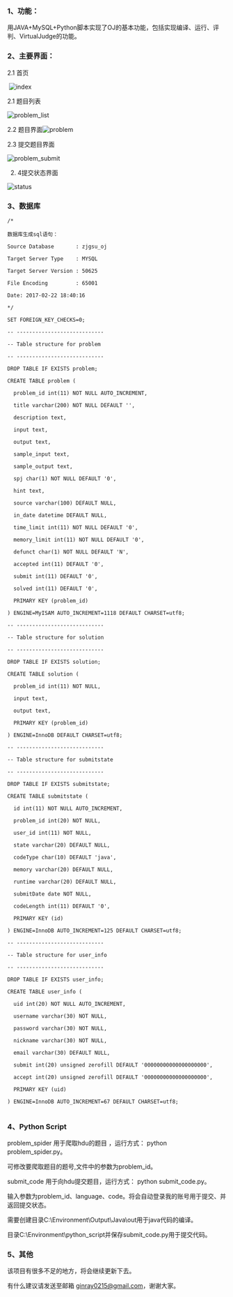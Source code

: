 ### 1、功能：

用JAVA+MySQL+Python脚本实现了OJ的基本功能，包括实现编译、运行、评判、VirtualJudge的功能。





### 2、主要界面：



2.1 首页

​	![index](img/index.png)



2.1 题目列表

![problem_list](img/problem_list.png)



2.2 题目界面![problem](img/problem.png)

2.3 提交题目界面

![problem_submit](img/problem_submit.png)



2. 4提交状态界面

![status](img/status.png)





### 3、数据库

~~~
/*

数据库生成sql语句：

Source Database       : zjgsu_oj

Target Server Type    : MYSQL

Target Server Version : 50625

File Encoding         : 65001

Date: 2017-02-22 18:40:16

*/

SET FOREIGN_KEY_CHECKS=0;

-- ----------------------------

-- Table structure for problem

-- ----------------------------

DROP TABLE IF EXISTS problem;

CREATE TABLE problem (

  problem_id int(11) NOT NULL AUTO_INCREMENT,

  title varchar(200) NOT NULL DEFAULT '',

  description text,

  input text,

  output text,

  sample_input text,

  sample_output text,

  spj char(1) NOT NULL DEFAULT '0',

  hint text,

  source varchar(100) DEFAULT NULL,

  in_date datetime DEFAULT NULL,

  time_limit int(11) NOT NULL DEFAULT '0',

  memory_limit int(11) NOT NULL DEFAULT '0',

  defunct char(1) NOT NULL DEFAULT 'N',

  accepted int(11) DEFAULT '0',

  submit int(11) DEFAULT '0',

  solved int(11) DEFAULT '0',

  PRIMARY KEY (problem_id)

) ENGINE=MyISAM AUTO_INCREMENT=1118 DEFAULT CHARSET=utf8;

-- ----------------------------

-- Table structure for solution

-- ----------------------------

DROP TABLE IF EXISTS solution;

CREATE TABLE solution (

  problem_id int(11) NOT NULL,

  input text,

  output text,

  PRIMARY KEY (problem_id)

) ENGINE=InnoDB DEFAULT CHARSET=utf8;

-- ----------------------------

-- Table structure for submitstate

-- ----------------------------

DROP TABLE IF EXISTS submitstate;

CREATE TABLE submitstate (

  id int(11) NOT NULL AUTO_INCREMENT,

  problem_id int(20) NOT NULL,

  user_id int(11) NOT NULL,

  state varchar(20) DEFAULT NULL,

  codeType char(10) DEFAULT 'java',

  memory varchar(20) DEFAULT NULL,

  runtime varchar(20) DEFAULT NULL,

  submitDate date NOT NULL,

  codeLength int(11) DEFAULT '0',

  PRIMARY KEY (id)

) ENGINE=InnoDB AUTO_INCREMENT=125 DEFAULT CHARSET=utf8;

-- ----------------------------

-- Table structure for user_info

-- ----------------------------

DROP TABLE IF EXISTS user_info;

CREATE TABLE user_info (

  uid int(20) NOT NULL AUTO_INCREMENT,

  username varchar(30) NOT NULL,

  password varchar(30) NOT NULL,

  nickname varchar(30) NOT NULL,

  email varchar(30) DEFAULT NULL,

  submit int(20) unsigned zerofill DEFAULT '00000000000000000000',

  accept int(20) unsigned zerofill DEFAULT '00000000000000000000',

  PRIMARY KEY (uid)

) ENGINE=InnoDB AUTO_INCREMENT=67 DEFAULT CHARSET=utf8;


~~~





### 4、Python Script

problem_spider 用于爬取hdu的题目 ，运行方式： python problem_spider.py。

可修改要爬取题目的题号,文件中的参数为problem_id。



submit_code 用于向hdu提交题目，运行方式： python submit_code.py。

输入参数为problem_id、language、code。将会自动登录我的账号用于提交、并返回提交状态。



需要创建目录C:\Environment\Output\Java\out用于java代码的编译。

目录C:\Environment\python_script并保存submit_code.py用于提交代码。





### 5、其他

该项目有很多不足的地方，将会继续更新下去。

有什么建议请发送至邮箱 ginray0215@gmail.com，谢谢大家。




